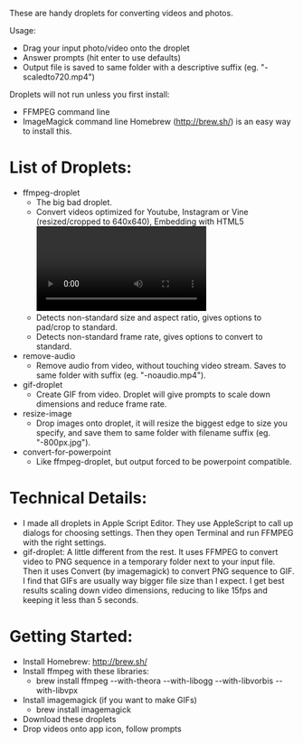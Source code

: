These are handy droplets for converting videos and photos.  

Usage:
* Drag your input photo/video onto the droplet
* Answer prompts (hit enter to use defaults)
* Output file is saved to same folder with a descriptive suffix (eg. "-scaledto720.mp4")

Droplets will not run unless you first install:
* FFMPEG command line
* ImageMagick command line
Homebrew (http://brew.sh/) is an easy way to install this.

List of Droplets:
==============
* ffmpeg-droplet
	* The big bad droplet.  
	* Convert videos optimized for Youtube, Instagram or Vine (resized/cropped to 640x640), Embedding with HTML5 <video> (MP4, WEBM, OGV), etc.
	* Detects non-standard size and aspect ratio, gives options to pad/crop to standard.
	* Detects non-standard frame rate, gives options to convert to standard.
* remove-audio
	* Remove audio from video, without touching video stream.  Saves to same folder with suffix (eg. "-noaudio.mp4").
* gif-droplet
	* Create GIF from video.  Droplet will give prompts to scale down dimensions and reduce frame rate.
* resize-image
	* Drop images onto droplet, it will resize the biggest edge to size you specify, and save them to same folder with filename suffix (eg. "-800px.jpg").
* convert-for-powerpoint
	* Like ffmpeg-droplet, but output forced to be powerpoint compatible.

Technical Details:
==============
* I made all droplets in Apple Script Editor.  They use AppleScript to call up dialogs for choosing settings.  Then they open Terminal and run FFMPEG with the right settings.  
* gif-droplet: A little different from the rest.  It uses FFMPEG to convert video to PNG sequence in a temporary folder next to your input file.  Then it uses Convert (by imagemagick) to convert PNG sequence to GIF.  I find that GIFs are usually way bigger file size than I expect.  I get best results scaling down video dimensions, reducing to like 15fps and keeping it less than 5 seconds.  

Getting Started:
==============
* Install Homebrew: http://brew.sh/
* Install ffmpeg with these libraries:
	* brew install ffmpeg --with-theora --with-libogg --with-libvorbis --with-libvpx
* Install imagemagick (if you want to make GIFs)
	* brew install imagemagick
* Download these droplets
* Drop videos onto app icon, follow prompts
